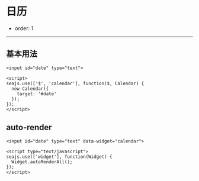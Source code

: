 # 日历

- order: 1

---

## 基本用法

````iframe:250
<input id="date" type="text">

<script>
seajs.use(['$', 'calendar'], function($, Calendar) {
  new Calendar({
    target: '#date'
  });
});
</script>
````

## auto-render

````iframe:250
<input id="date" type="text" data-widget="calendar">

<script type="text/javascript">
seajs.use(['widget'], function(Widget) {
  Widget.autoRenderAll();
});
</script>
````
